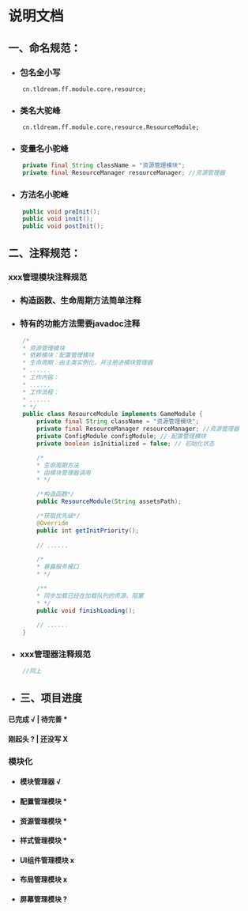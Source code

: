 # **说明文档**

## 一、命名规范：

- ### 包名全小写
```text
    cn.tldream.ff.module.core.resource;
```
- ### 类名大驼峰
```text
    cn.tldream.ff.module.core.resource.ResourceModule;
```
- ### 变量名小驼峰
```java
    private final String className = "资源管理模块";
    private final ResourceManager resourceManager; //资源管理器
```
- ### 方法名小驼峰
```java
    public void preInit();
    public void innit();
    public void postInit();
```
## 二、注释规范：

### xxx管理模块注释规范
- ### 构造函数、生命周期方法简单注释
- ### 特有的功能方法需要javadoc注释
```java
    /*
    * 资源管理模块
    * 依赖模块：配置管理模块
    * 生命周期：由主类实例化，并注册进模块管理器
    * ......
    * 工作内容：
    * ......
    * 工作流程：
    * ......
    * */
    public class ResourceModule implements GameModule {
        private final String className = "资源管理模块";
        private final ResourceManager resourceManager; //资源管理器
        private ConfigModule configModule; // 配置管理模块
        private boolean isInitialized = false; // 初始化状态

        /*
        * 生命周期方法
        * 由模块管理器调用
        * */

        /*构造函数*/
        public ResourceModule(String assetsPath);

        /*获取优先级*/
        @Override
        public int getInitPriority();
        
        // ......

        /*
        * 暴露服务接口
        * */

        /**
        * 同步加载已经在加载队列的资源，阻塞
        * */
        public void finishLoading();
        
        // ......
    }
```
- ### xxx管理器注释规范
```java
    //同上
```
- ## 三、项目进度
#### 已完成 √  |  待完善 *
#### 刚起头 ?  |  还没写 X
### 模块化
- #### 模块管理器 √
- #### 配置管理模块 *
- #### 资源管理模块 *
- #### 样式管理模块 *
- #### UI组件管理模块 x
- #### 布局管理模块 x
- #### 屏幕管理模块 ?
